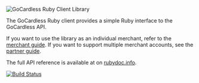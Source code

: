 ![GoCardless Ruby Client Library](https://s3-eu-west-1.amazonaws.com/gocardless/images/client-lib-headers/ruby-lib-header.png)

The GoCardless Ruby client provides a simple Ruby interface to the GoCardless
API.

If you want to use the library as an individual merchant, refer to the
[merchant guide](https://gocardless.com/docs/ruby/merchant_client_guide). If
you want to support multiple merchant accounts, see the
[partner guide](https://gocardless.com/docs/ruby/partner_client_guide).

The full API reference is available at on
[rubydoc.info](http://rubydoc.info/github/gocardless/gocardless-ruby/master/frames).

[![Build Status](https://secure.travis-ci.org/gocardless/gocardless-ruby.png?branch=master)](http://travis-ci.org/gocardless/gocardless-ruby)

